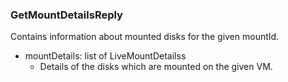 ### GetMountDetailsReply
Contains information about mounted disks for the given mountId.

- mountDetails: list of LiveMountDetailss
  - Details of the disks which are mounted on the given VM.
